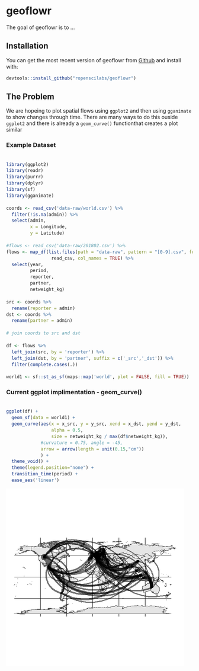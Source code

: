 
<!-- README.md is generated from README.Rmd. Please edit that file -->

# geoflowr

The goal of geoflowr is to …

## Installation

You can get the most recent version of geoflowr from
[Github](https://github.com/ropenscilabs/geoflowr) and install with:

``` r
devtools::install_github("ropenscilabs/geoflowr")
```

## The Problem

We are hopeing to plot spatial flows using `ggplot2` and then using
`gganimate` to show changes through time. There are many ways to do this
ouside `ggplot2` and there is already a `geom_curve()` functionthat
creates a plot similar

### Example Dataset

``` r

library(ggplot2)
library(readr)
library(purrr)
library(dplyr)
library(sf)
library(gganimate)

coords <- read_csv('data-raw/world.csv') %>% 
  filter(!is.na(admin)) %>%
  select(admin,
         x = Longitude, 
         y = Latitude)

#flows <- read_csv('data-raw/201802.csv') %>%
flows <- map_df(list.files(path = "data-raw", pattern = "[0-9].csv", full.names = TRUE), 
                 read_csv, col_names = TRUE) %>%
  select(year,
         period,
         reporter,
         partner,
         netweight_kg)
  
src <- coords %>%
  rename(reporter = admin)
dst <- coords %>% 
  rename(partner = admin)

# join coords to src and dst

df <- flows %>%
  left_join(src, by = 'reporter') %>%
  left_join(dst, by = 'partner', suffix = c('_src','_dst')) %>%
  filter(complete.cases(.))

world1 <- sf::st_as_sf(maps::map('world', plot = FALSE, fill = TRUE))
```

### Current ggplot implimentation - geom\_curve()

``` r

ggplot(df) + 
  geom_sf(data = world1) +
  geom_curve(aes(x = x_src, y = y_src, xend = x_dst, yend = y_dst, 
                 alpha = 0.5,
                 size = netweight_kg / max(df$netweight_kg)),
             #curvature = 0.75, angle = -45,
             arrow = arrow(length = unit(0.15,"cm"))
             ) +
  theme_void() + 
  theme(legend.position="none") +
  transition_time(period) +
  ease_aes('linear')
```

![](images/first_attempt.gif)
